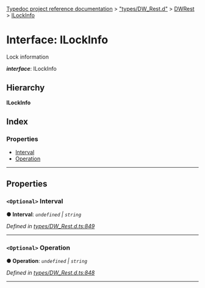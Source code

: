 [Typedoc project reference documentation](../README.md) > ["types/DW_Rest.d"](../modules/_types_dw_rest_d_.md) > [DWRest](../modules/_types_dw_rest_d_.dwrest.md) > [ILockInfo](../interfaces/_types_dw_rest_d_.dwrest.ilockinfo.md)

# Interface: ILockInfo

Lock information

*__interface__*: ILockInfo

## Hierarchy

**ILockInfo**

## Index

### Properties

* [Interval](_types_dw_rest_d_.dwrest.ilockinfo.md#interval)
* [Operation](_types_dw_rest_d_.dwrest.ilockinfo.md#operation)

---

## Properties

<a id="interval"></a>

### `<Optional>` Interval

**● Interval**: *`undefined` \| `string`*

*Defined in [types/DW_Rest.d.ts:849](https://github.com/DocuWare/REST-Sample-TS/blob/master/src/types/DW_Rest.d.ts#L849)*

___
<a id="operation"></a>

### `<Optional>` Operation

**● Operation**: *`undefined` \| `string`*

*Defined in [types/DW_Rest.d.ts:848](https://github.com/DocuWare/REST-Sample-TS/blob/master/src/types/DW_Rest.d.ts#L848)*

___

